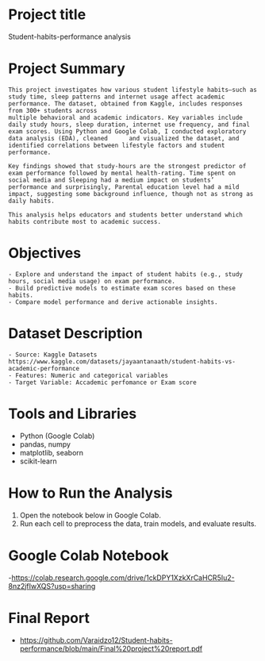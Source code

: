# Project title
  Student-habits-performance analysis

# Project Summary
    This project investigates how various student lifestyle habits—such as study time, sleep patterns and internet usage affect academic performance. The dataset, obtained from Kaggle, includes responses from 300+ students across       
    multiple behavioral and academic indicators. Key variables include daily study hours, sleep duration, internet use frequency, and final exam scores. Using Python and Google Colab, I conducted exploratory data analysis (EDA), cleaned      and visualized the dataset, and identified correlations between lifestyle factors and student performance.

    Key findings showed that study-hours are the strongest predictor of exam performance followed by mental health-rating. Time spent on social media and Sleeping had a medium impact on students’ 
    performance and surprisingly, Parental education level had a mild impact, suggesting some background influence, though not as strong as daily habits. 

    This analysis helps educators and students better understand which habits contribute most to academic success.

# Objectives
    - Explore and understand the impact of student habits (e.g., study hours, social media usage) on exam performance. 
    - Build predictive models to estimate exam scores based on these habits. 
    - Compare model performance and derive actionable insights. 

# Dataset Description
    - Source: Kaggle Datasets https://www.kaggle.com/datasets/jayaantanaath/student-habits-vs-academic-performance
    - Features: Numeric and categorical variables
    - Target Variable: Accademic perfomance or Exam score

# Tools and Libraries
  - Python (Google Colab)
  - pandas, numpy
  - matplotlib, seaborn
  - scikit-learn

# How to Run the Analysis
1. Open the notebook below in Google Colab.
2. Run each cell to preprocess the data, train models, and evaluate results.


# Google Colab Notebook
-https://colab.research.google.com/drive/1ckDPY1XzkXrCaHCR5Iu2-8nz2jfIwXQS?usp=sharing

# Final Report
- https://github.com/Varaidzo12/Student-habits-performance/blob/main/Final%20project%20report.pdf



